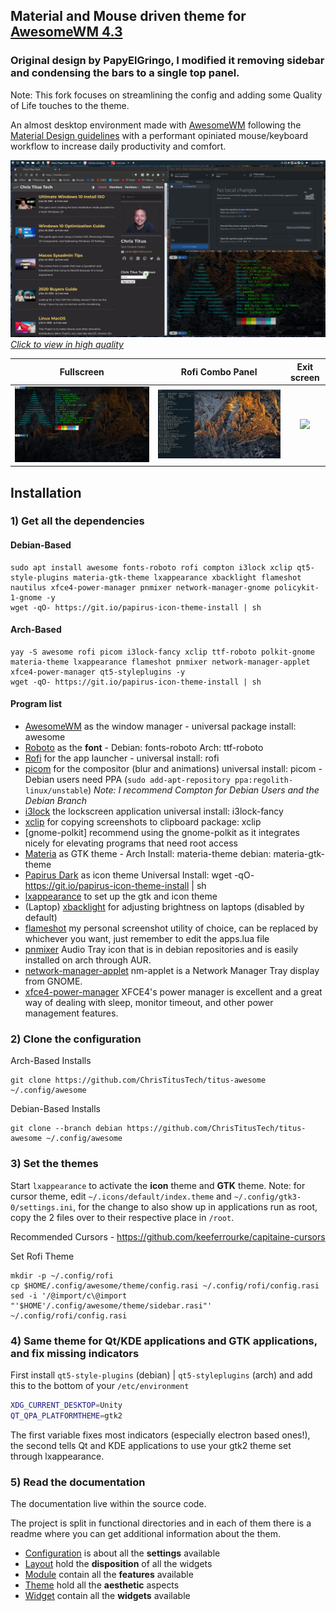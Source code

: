 ## Material and Mouse driven theme for [AwesomeWM 4.3](https://awesomewm.org/)
### Original design by PapyElGringo, I modified it removing sidebar and condensing the bars to a single top panel. 

Note: This fork focuses on streamlining the config and adding some Quality of Life touches to the theme.

An almost desktop environment made with [AwesomeWM](https://awesomewm.org/) following the [Material Design guidelines](https://material.io) with a performant opiniated mouse/keyboard workflow to increase daily productivity and comfort.

[![](./theme/titus-theme/demo.png)](https://www.reddit.com/r/unixporn/comments/anp51q/awesome_material_awesome_workflow/)
*[Click to view in high quality](https://www.reddit.com/r/unixporn/comments/anp51q/awesome_material_awesome_workflow/)*

| Fullscreen   | Rofi Combo Panel | Exit screen   |
|:-------------:|:-------------:|:-------------:|
|![](./theme/titus-theme/fullscreen.png)|![](./theme/titus-theme/panel.png)|![](https://i.imgur.com/rcKOLYQ.png)|

## Installation

### 1) Get all the dependencies

#### Debian-Based

```
sudo apt install awesome fonts-roboto rofi compton i3lock xclip qt5-style-plugins materia-gtk-theme lxappearance xbacklight flameshot nautilus xfce4-power-manager pnmixer network-manager-gnome policykit-1-gnome -y
wget -qO- https://git.io/papirus-icon-theme-install | sh
```

#### Arch-Based

```
yay -S awesome rofi picom i3lock-fancy xclip ttf-roboto polkit-gnome materia-theme lxappearance flameshot pnmixer network-manager-applet xfce4-power-manager qt5-styleplugins -y
wget -qO- https://git.io/papirus-icon-theme-install | sh
```

#### Program list

- [AwesomeWM](https://awesomewm.org/) as the window manager - universal package install: awesome
- [Roboto](https://fonts.google.com/specimen/Roboto) as the **font** - Debian: fonts-roboto Arch: ttf-roboto
- [Rofi](https://github.com/DaveDavenport/rofi) for the app launcher - universal install: rofi
- [picom](https://github.com/yshui/picom) for the compositor (blur and animations) universal install: picom - Debian users need PPA (`sudo add-apt-repository ppa:regolith-linux/unstable`) _Note: I recommend Compton for Debian Users and the Debian Branch_
- [i3lock](https://github.com/meskarune/i3lock-fancy) the lockscreen application universal install: i3lock-fancy
- [xclip](https://github.com/astrand/xclip) for copying screenshots to clipboard package: xclip
- [gnome-polkit] recommend using the gnome-polkit as it integrates nicely for elevating programs that need root access
- [Materia](https://github.com/nana-4/materia-theme) as GTK theme - Arch Install: materia-theme debian: materia-gtk-theme
- [Papirus Dark](https://github.com/PapirusDevelopmentTeam/papirus-icon-theme) as icon theme Universal Install: wget -qO- https://git.io/papirus-icon-theme-install | sh
- [lxappearance](https://sourceforge.net/projects/lxde/files/LXAppearance/) to set up the gtk and icon theme
- (Laptop) [xbacklight](https://www.x.org/archive/X11R7.5/doc/man/man1/xbacklight.1.html) for adjusting brightness on laptops (disabled by default)
- [flameshot](https://flameshot.org/) my personal screenshot utility of choice, can be replaced by whichever you want, just remember to edit the apps.lua file
- [pnmixer](https://github.com/nicklan/pnmixer) Audio Tray icon that is in debian repositories and is easily installed on arch through AUR.
- [network-manager-applet](https://gitlab.gnome.org/GNOME/network-manager-applet) nm-applet is a Network Manager Tray display from GNOME.
- [xfce4-power-manager](https://docs.xfce.org/xfce/xfce4-power-manager/start) XFCE4's power manager is excellent and a great way of dealing with sleep, monitor timeout, and other power management features.

### 2) Clone the configuration

Arch-Based Installs
```
git clone https://github.com/ChrisTitusTech/titus-awesome ~/.config/awesome
```

Debian-Based Installs
```
git clone --branch debian https://github.com/ChrisTitusTech/titus-awesome ~/.config/awesome
```

### 3) Set the themes

Start `lxappearance` to activate the **icon** theme and **GTK** theme.
Note: for cursor theme, edit `~/.icons/default/index.theme` and `~/.config/gtk3-0/settings.ini`, for the change to also show up in applications run as root, copy the 2 files over to their respective place in `/root`.

Recommended Cursors - <https://github.com/keeferrourke/capitaine-cursors>

Set Rofi Theme
```
mkdir -p ~/.config/rofi
cp $HOME/.config/awesome/theme/config.rasi ~/.config/rofi/config.rasi
sed -i '/@import/c\@import "'$HOME'/.config/awesome/theme/sidebar.rasi"' ~/.config/rofi/config.rasi
```

### 4) Same theme for Qt/KDE applications and GTK applications, and fix missing indicators

First install `qt5-style-plugins` (debian) | `qt5-styleplugins` (arch) and add this to the bottom of your `/etc/environment`

```bash
XDG_CURRENT_DESKTOP=Unity
QT_QPA_PLATFORMTHEME=gtk2
```

The first variable fixes most indicators (especially electron based ones!), the second tells Qt and KDE applications to use your gtk2 theme set through lxappearance.

### 5) Read the documentation

The documentation live within the source code.

The project is split in functional directories and in each of them there is a readme where you can get additional information about the them.

* [Configuration](./configuration) is about all the **settings** available
* [Layout](./layout) hold the **disposition** of all the widgets
* [Module](./module) contain all the **features** available
* [Theme](./theme) hold all the **aesthetic** aspects
* [Widget](./widget) contain all the **widgets** available
